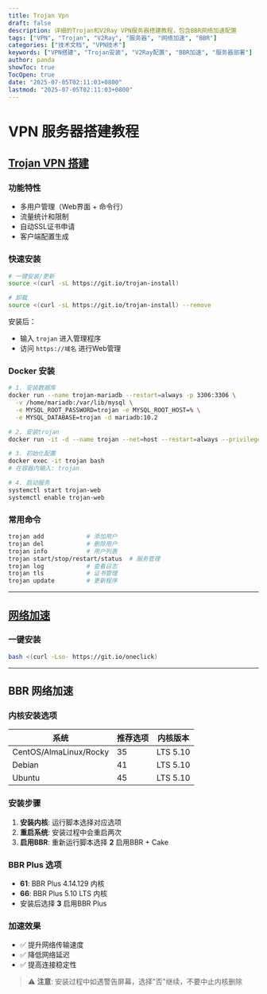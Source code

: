 ```yaml
---
title: Trojan Vpn
draft: false
description: 详细的Trojan和V2Ray VPN服务器搭建教程，包含BBR网络加速配置
tags: ["VPN", "Trojan", "V2Ray", "服务器", "网络加速", "BBR"]
categories: ["技术文档", "VPN技术"]
keywords: ["VPN搭建", "Trojan安装", "V2Ray配置", "BBR加速", "服务器部署"]
author: panda
showToc: true
TocOpen: true
date: "2025-07-05T02:11:03+0800"
lastmod: "2025-07-05T02:11:03+0800"
---
```

# VPN 服务器搭建教程

## [Trojan VPN 搭建](https://github.com/Jrohy/trojan)

### 功能特性

- 多用户管理（Web界面 + 命令行）
- 流量统计和限制
- 自动SSL证书申请
- 客户端配置生成

### 快速安装

```bash
# 一键安装/更新
source <(curl -sL https://git.io/trojan-install)

# 卸载
source <(curl -sL https://git.io/trojan-install) --remove
```

安装后：

- 输入 `trojan` 进入管理程序
- 访问 `https://域名` 进行Web管理

### Docker 安装

```bash
# 1. 安装数据库
docker run --name trojan-mariadb --restart=always -p 3306:3306 \
  -v /home/mariadb:/var/lib/mysql \
  -e MYSQL_ROOT_PASSWORD=trojan -e MYSQL_ROOT_HOST=% \
  -e MYSQL_DATABASE=trojan -d mariadb:10.2

# 2. 安装trojan
docker run -it -d --name trojan --net=host --restart=always --privileged jrohy/trojan init

# 3. 初始化配置
docker exec -it trojan bash
# 在容器内输入: trojan

# 4. 启动服务
systemctl start trojan-web
systemctl enable trojan-web
```

### 常用命令

```bash
trojan add            # 添加用户
trojan del            # 删除用户
trojan info           # 用户列表
trojan start/stop/restart/status  # 服务管理
trojan log            # 查看日志
trojan tls            # 证书管理
trojan update         # 更新程序
```

---

## [网络加速](https://github.com/jinwyp/one_click_script)

### 一键安装

```bash
bash <(curl -Lso- https://git.io/oneclick)
```

---

## BBR 网络加速

### 内核安装选项


| 系统                   | 推荐选项 | 内核版本 |
| ------------------------ | ---------- | ---------- |
| CentOS/AlmaLinux/Rocky | 35       | LTS 5.10 |
| Debian                 | 41       | LTS 5.10 |
| Ubuntu                 | 45       | LTS 5.10 |

### 安装步骤

1. **安装内核**: 运行脚本选择对应选项
2. **重启系统**: 安装过程中会重启两次
3. **启用BBR**: 重新运行脚本选择 **2** 启用BBR + Cake

### BBR Plus 选项

- **61**: BBR Plus 4.14.129 内核
- **66**: BBR Plus 5.10 LTS 内核
- 安装后选择 **3** 启用BBR Plus

### 加速效果

- ✅ 提升网络传输速度
- ✅ 降低网络延迟
- ✅ 提高连接稳定性

> ⚠️ **注意**: 安装过程中如遇警告屏幕，选择"否"继续，不要中止内核删除
